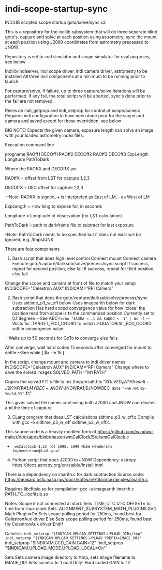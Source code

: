 # indi-scope-startup-sync
INDILIB scripted scope startup goto/solve/sync x3



This is a repository for the indilib subsystem that will do three seperate blind goto's,
capture and solve at each position using astrometry, sync the mount at each position using J2000 coordinates
from astrometry precessed to JNOW.

Repository is set to ccd simulator and scope simulator for eval purposes, see below

Indilib/indiserver, indi scope driver, indi camera driver, astrometry to be installed
All three indi components at a minimum to be running prior to launch

For capture/solve, if failure, up to three capture/solve iterations will be performed.
If any fail, the total script will be aborted, sync's done prior to the fail are not removed.

Relies on indi_getprop and indi_setprop for control of scope/camera
Requires indi configuration to have been done prior for the scope and camera and saved
except for those overridden, see below

BIG NOTE: Expects the given camera, exposure length can solve an image with your loaded astrometry index files.

Execution command line

progname RAOff1 DECOff1 RAOff2 DECOff2 RAOff3 DECOff3 ExpLength Longitude PathToDark

Where the RAOffX and DECOffX are

 RAOffX = offset from LST for capture 1,2,3

DECOffX = DEC offset for capture 1,2,3

--Note: RAOffX is signed, + is interpreted as East of LM, - as West of LM

 ExpLength = How long to expose for, in seconds

Longitude = Longitude of observation (for LST calculation)

PathToDark = path to darkframe file to subtract for last exposure

-Note: PathToDark needs to be specified but if does not exist will be ignored, e.g. /tmp/JUNK


There are four components

1) Bash script that does high level control
Connect mount
Connect camera
Execute goto/capture/darksub/solve/precess/sync script
If success, repeat for second position, else fail
If success, repeat for third position, else fail

Change the scope and camera at front of file to match your setup
INDISCOPE="Celestron AUX"
INDICAM="RPI Camera"


2) Bash script that does the goto/capture/darksub/solve/precess/sync
Uses sidtime_p3_w_off below
Uses imagearith below for dark subtraction
Has hard coded convergence value for how 'close' the position read from scope is to the commanded position
Currently set to 0.1 degrees
--See    ABC=`echo "$ADRA < .1 && $ADEC < .1" | bc -l`
--Waits for .TARGET_EOD_COORD to match .EQUATORIAL_EOD_COORD within convergence value

--Waits up to 50 seconds for GoTo to converge else fails

After converge, wait hard coded 15 seconds after converged for mount to settle
--See   while [ $x -le 15 ]

In the script, change mount and camera to indi driver names
INDISCOPE="Celestron AUX"
INDICAM="RPI Camera"
Change where to save the solved images
SOLVED_PATH="MYPATH"

Copies the solved FIT's file to 
  mv /tmp/result.fits "$SOLVED_PATH/result-J2K:$MYRA1;$MYDEC-JNOW:$JNOWRA1;$JNOWDEC-`date "+%H.%M.%S-%m.%d.%Y"`.fit"

This gives solved file names containing both J2000 and JNOW coordinates and the time of capture

3) CLang program that does LST calculations
sidtime_p3_w_off.c
Compile with
 gcc  -o sidtime_p3_w_off sidtime_p3_w_off.c

This source code is a heavily modifed form of
https://github.com/window-maker/dockapps/blob/master/wmCalClock/Src/wmCalClock.c
 *      wmCalClock-1.25 (C) 1998, 1999 Mike Henderson (mghenderson@lanl.gov)


4) Python script that does J2000 to JNOW
Dependency: astropy
https://docs.astropy.org/en/stable/install.html


There is a dependency on imarith.c for dark subtraction
Source code:
https://heasarc.gsfc.nasa.gov/docs/software/fitsio/cexamples/imarith.c

Requires libcfitsio.so for compilation:
gcc -o imagearith imarith.c PATH_TO_libcfitsio.so

Notes:
Scope if not connected at start:
Sets .TIME_UTC.UTC;OFFSET= to time from linux clock
Sets .ALIGNMENT_SUBSYSTEM_MATH_PLUGINS.SVD Math Plugin=On
Sets scope polling period for 250ms, found best for CelestronAux driver
Else
Sets scope polling period for 250ms, found best for CelestronAux driver
EndIf

Camera:
  `indi_setprop "$INDICAM.UPLOAD_SETTINGS.UPLOAD_DIR=/tmp"`
  `indi_setprop "$INDICAM.UPLOAD_SETTINGS.UPLOAD_PREFIX=IMAGE_001"
  `indi_setprop "$INDICAM.CCD_GAIN.GAIN=12"
  `indi_setprop "$INDICAM.UPLOAD_MODE.UPLOAD_LOCAL=On"`

Sets 
Sets camera image directory to /tmp, sets image filename to IMAGE_001
Sets camera to 'Local Only'
Hard coded GAIN to 12



